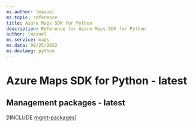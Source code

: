 ```yaml
---
ms.author: lmazuel
ms.topic: reference
title: Azure Maps SDK for Python
description: Reference for Azure Maps SDK for Python
author: lmazuel
ms.service: maps
ms.data: 08/25/2022
ms.devlang: python
---
```

# Azure Maps SDK for Python - latest

## Management packages - latest
[!INCLUDE [mgmt-packages](maps-mgmt-index.md)]